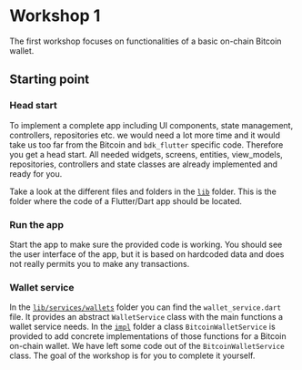# Workshop 1

The first workshop focuses on functionalities of a basic on-chain Bitcoin wallet.

## Starting point

### Head start

To implement a complete app including UI components, state management, controllers, repositories etc. we would need a lot more time and it would take us too far from the Bitcoin and `bdk_flutter` specific code. Therefore you get a head start. All needed widgets, screens, entities, view_models, repositories, controllers and state classes are already implemented and ready for you. 

Take a look at the different files and folders in the [`lib`](./lib/) folder. This is the folder where the code of a Flutter/Dart app should be located.

### Run the app

Start the app to make sure the provided code is working. You should see the user interface of the app, but it is based on hardcoded data and does not really permits you to make any transactions.

### Wallet service

In the [`lib/services/wallets`](./lib/services/wallets) folder you can find the `wallet_service.dart` file. It provides an abstract `WalletService` class with the main functions a wallet service needs. In the [`impl`](./lib/services/wallets/impl/) folder a class `BitcoinWalletService` is provided to add concrete implementations of those functions for a Bitcoin on-chain wallet. We have left some code out of the `BitcoinWalletService` class. The goal of the workshop is for you to complete it yourself.